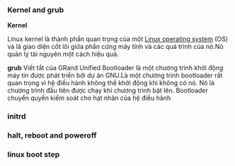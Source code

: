 ### Kernel and grub

**Kernel**

Linux kernel là thành phần quan trọng của một [Linux operating system](https://github.com/utnguyen153s2/Linux_Basic/blob/master/Linux%20operating%20system.md) (OS) và là giao diện cốt lõi giữa phần cứng máy tính và các quá trình của nó.Nó quản lý tài nguyên một cách hiệu quả.

**grub** Viết tắt của GRand Unified Bootloader là một chương trình khởi động máy tín được  phát triển bởi dự án GNU.Là một chương trình bootloader rất quan trọng vì hệ điều hành không thể khởi động khi không có nó. Nó là chương trình đầu tiên được chạy khi chương trình bật lên. Bootloader chuyển quyền kiểm soát cho hạt nhân của hệ điều hành


### initrd

### halt, reboot and poweroff

### linux boot step

